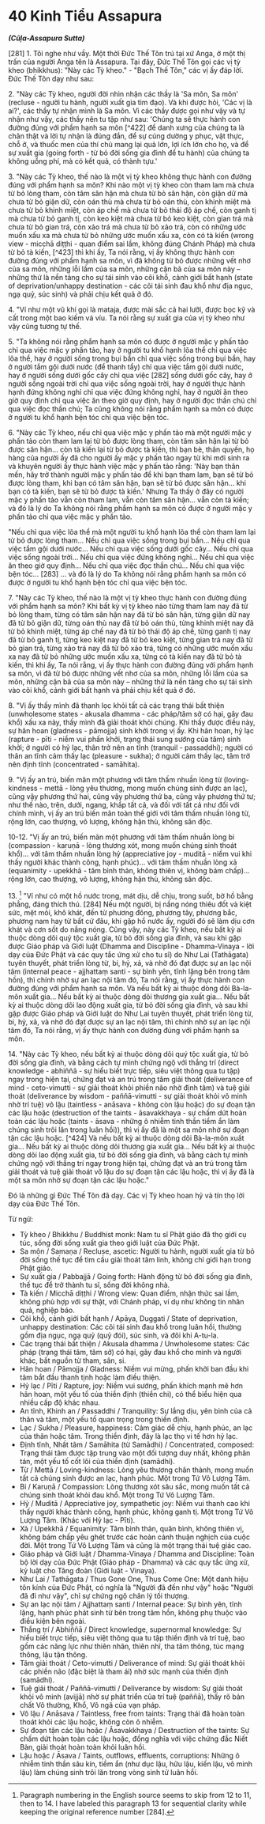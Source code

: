 # 40 Kinh Tiểu Assapura
***(Cūḷa-Assapura Sutta)***

[281] 1\. Tôi nghe như vầy. Một thời Đức Thế Tôn trú tại xứ Anga, ở một thị trấn của người Anga tên là Assapura. Tại đây, Đức Thế Tôn gọi các vị tỳ kheo (bhikkhus): "Này các Tỳ kheo." - "Bạch Thế Tôn," các vị ấy đáp lời. Đức Thế Tôn dạy như sau:

2\. "Này các Tỳ kheo, người đời nhìn nhận các thầy là 'Sa môn, Sa môn' (recluse - người tu hành, người xuất gia tìm đạo). Và khi được hỏi, 'Các vị là ai?', các thầy tự nhận mình là Sa môn. Vì các thầy được gọi như vậy và tự nhận như vậy, các thầy nên tu tập như sau: 'Chúng ta sẽ thực hành con đường đúng với phẩm hạnh sa môn [^422] để danh xưng của chúng ta là chân thật và lời tự nhận là đúng đắn, để sự cúng dường y phục, vật thực, chỗ ở, và thuốc men của thí chủ mang lại quả lớn, lợi ích lớn cho họ, và để sự xuất gia (going forth - từ bỏ đời sống gia đình để tu hành) của chúng ta không uổng phí, mà có kết quả, có thành tựu.'

3\. "Này các Tỳ kheo, thế nào là một vị tỳ kheo không thực hành con đường đúng với phẩm hạnh sa môn? Khi nào một vị tỳ kheo còn tham lam mà chưa từ bỏ lòng tham, còn tâm sân hận mà chưa từ bỏ sân hận, còn giận dữ mà chưa từ bỏ giận dữ, còn oán thù mà chưa từ bỏ oán thù, còn khinh miệt mà chưa từ bỏ khinh miệt, còn áp chế mà chưa từ bỏ thái độ áp chế, còn ganh tị mà chưa từ bỏ ganh tị, còn keo kiệt mà chưa từ bỏ keo kiệt, còn gian trá mà chưa từ bỏ gian trá, còn xảo trá mà chưa từ bỏ xảo trá, còn có những ước muốn xấu xa mà chưa từ bỏ những ước muốn xấu xa, còn có tà kiến (wrong view - micchā diṭṭhi - quan điểm sai lầm, không đúng Chánh Pháp) mà chưa từ bỏ tà kiến, [^423] thì khi ấy, Ta nói rằng, vị ấy không thực hành con đường đúng với phẩm hạnh sa môn, vì đã không từ bỏ được những vết nhơ của sa môn, những lỗi lầm của sa môn, những cặn bã của sa môn này – những thứ là nền tảng cho sự tái sinh vào cõi khổ, cảnh giới bất hạnh (state of deprivation/unhappy destination - các cõi tái sinh đau khổ như địa ngục, ngạ quỷ, súc sinh) và phải chịu kết quả ở đó.

4\. "Ví như một vũ khí gọi là mataja, được mài sắc cả hai lưỡi, được bọc kỹ và cất trong một bao kiếm vá víu. Ta nói rằng sự xuất gia của vị tỳ kheo như vậy cũng tương tự thế.

5\. "Ta không nói rằng phẩm hạnh sa môn có được ở người mặc y phấn tảo chỉ qua việc mặc y phấn tảo, hay ở người tu khổ hạnh lõa thể chỉ qua việc lõa thể, hay ở người sống trong bụi bẩn chỉ qua việc sống trong bụi bẩn, hay ở người tắm gội dưới nước (để thanh tẩy) chỉ qua việc tắm gội dưới nước, hay ở người sống dưới gốc cây chỉ qua việc [282] sống dưới gốc cây, hay ở người sống ngoài trời chỉ qua việc sống ngoài trời, hay ở người thực hành hạnh đứng không nghỉ chỉ qua việc đứng không nghỉ, hay ở người ăn theo giờ quy định chỉ qua việc ăn theo giờ quy định, hay ở người đọc thần chú chỉ qua việc đọc thần chú; Ta cũng không nói rằng phẩm hạnh sa môn có được ở người tu khổ hạnh bện tóc chỉ qua việc bện tóc.

6\. "Này các Tỳ kheo, nếu chỉ qua việc mặc y phấn tảo mà một người mặc y phấn tảo còn tham lam lại từ bỏ được lòng tham, còn tâm sân hận lại từ bỏ được sân hận... còn tà kiến lại từ bỏ được tà kiến, thì bạn bè, thân quyến, họ hàng của người ấy đã cho người ấy mặc y phấn tảo ngay từ khi mới sinh ra và khuyên người ấy thực hành việc mặc y phấn tảo rằng: 'Này bạn thân mến, hãy trở thành người mặc y phấn tảo để khi bạn tham lam, bạn sẽ từ bỏ được lòng tham, khi bạn có tâm sân hận, bạn sẽ từ bỏ được sân hận... khi bạn có tà kiến, bạn sẽ từ bỏ được tà kiến.' Nhưng Ta thấy ở đây có người mặc y phấn tảo vẫn còn tham lam, vẫn còn tâm sân hận... vẫn còn tà kiến; và đó là lý do Ta không nói rằng phẩm hạnh sa môn có được ở người mặc y phấn tảo chỉ qua việc mặc y phấn tảo.

"Nếu chỉ qua việc lõa thể mà một người tu khổ hạnh lõa thể còn tham lam lại từ bỏ được lòng tham... Nếu chỉ qua việc sống trong bụi bẩn... Nếu chỉ qua việc tắm gội dưới nước... Nếu chỉ qua việc sống dưới gốc cây... Nếu chỉ qua việc sống ngoài trời... Nếu chỉ qua việc đứng không nghỉ... Nếu chỉ qua việc ăn theo giờ quy định... Nếu chỉ qua việc đọc thần chú... Nếu chỉ qua việc bện tóc... [283] ... và đó là lý do Ta không nói rằng phẩm hạnh sa môn có được ở người tu khổ hạnh bện tóc chỉ qua việc bện tóc.

7\. "Này các Tỳ kheo, thế nào là một vị tỳ kheo thực hành con đường đúng với phẩm hạnh sa môn? Khi bất kỳ vị tỳ kheo nào từng tham lam nay đã từ bỏ lòng tham, từng có tâm sân hận nay đã từ bỏ sân hận, từng giận dữ nay đã từ bỏ giận dữ, từng oán thù nay đã từ bỏ oán thù, từng khinh miệt nay đã từ bỏ khinh miệt, từng áp chế nay đã từ bỏ thái độ áp chế, từng ganh tị nay đã từ bỏ ganh tị, từng keo kiệt nay đã từ bỏ keo kiệt, từng gian trá nay đã từ bỏ gian trá, từng xảo trá nay đã từ bỏ xảo trá, từng có những ước muốn xấu xa nay đã từ bỏ những ước muốn xấu xa, từng có tà kiến nay đã từ bỏ tà kiến, thì khi ấy, Ta nói rằng, vị ấy thực hành con đường đúng với phẩm hạnh sa môn, vì đã từ bỏ được những vết nhơ của sa môn, những lỗi lầm của sa môn, những cặn bã của sa môn này – những thứ là nền tảng cho sự tái sinh vào cõi khổ, cảnh giới bất hạnh và phải chịu kết quả ở đó.

8\. "Vị ấy thấy mình đã thanh lọc khỏi tất cả các trạng thái bất thiện (unwholesome states - akusala dhamma - các pháp/tâm sở có hại, gây đau khổ) xấu xa này, thấy mình đã giải thoát khỏi chúng. Khi thấy được điều này, sự hân hoan (gladness - pāmojja) sinh khởi trong vị ấy. Khi hân hoan, hỷ lạc (rapture - pīti - niềm vui phấn khởi, trạng thái sung sướng của tâm) sinh khởi; ở người có hỷ lạc, thân trở nên an tĩnh (tranquil - passaddhi); người có thân an tĩnh cảm thấy lạc (pleasure - sukha); ở người cảm thấy lạc, tâm trở nên định tĩnh (concentrated - samāhita).

9\. "Vị ấy an trú, biến mãn một phương với tâm thấm nhuần lòng từ (loving-kindness - mettā - lòng yêu thương, mong muốn chúng sinh được an lạc), cũng vậy phương thứ hai, cũng vậy phương thứ ba, cũng vậy phương thứ tư; như thế nào, trên, dưới, ngang, khắp tất cả, và đối với tất cả như đối với chính mình, vị ấy an trú biến mãn toàn thế giới với tâm thấm nhuần lòng từ, rộng lớn, cao thượng, vô lượng, không hận thù, không sân độc.

10-12\. "Vị ấy an trú, biến mãn một phương với tâm thấm nhuần lòng bi (compassion - karuṇā - lòng thương xót, mong muốn chúng sinh thoát khổ)... với tâm thấm nhuần lòng hỷ (appreciative joy - muditā - niềm vui khi thấy người khác thành công, hạnh phúc)... với tâm thấm nhuần lòng xả (equanimity - upekkhā - tâm bình thản, không thiên vị, không bám chấp)... rộng lớn, cao thượng, vô lượng, không hận thù, không sân độc.

13\. [^Note1] "Ví như có một hồ nước trong, mát dịu, dễ chịu, trong suốt, bờ hồ bằng phẳng, đáng thích thú. [284] Nếu một người, bị nắng nóng thiêu đốt và kiệt sức, mệt mỏi, khô khát, đến từ phương đông, phương tây, phương bắc, phương nam hay từ bất cứ đâu, khi gặp hồ nước ấy, người đó sẽ làm dịu cơn khát và cơn sốt do nắng nóng. Cũng vậy, này các Tỳ kheo, nếu bất kỳ ai thuộc dòng dõi quý tộc xuất gia, từ bỏ đời sống gia đình, và sau khi gặp được Giáo pháp và Giới luật (Dhamma and Discipline - Dhamma-Vinaya - lời dạy của Đức Phật và các quy tắc ứng xử cho tu sĩ) do Như Lai (Tathāgata) tuyên thuyết, phát triển lòng từ, bi, hỷ, xả, và nhờ đó đạt được sự an lạc nội tâm (internal peace - ajjhattaṃ santi - sự bình yên, tĩnh lặng bên trong tâm hồn), thì chính nhờ sự an lạc nội tâm đó, Ta nói rằng, vị ấy thực hành con đường đúng với phẩm hạnh sa môn. Và nếu bất kỳ ai thuộc dòng dõi Bà-la-môn xuất gia... Nếu bất kỳ ai thuộc dòng dõi thương gia xuất gia... Nếu bất kỳ ai thuộc dòng dõi lao động xuất gia, từ bỏ đời sống gia đình, và sau khi gặp được Giáo pháp và Giới luật do Như Lai tuyên thuyết, phát triển lòng từ, bi, hỷ, xả, và nhờ đó đạt được sự an lạc nội tâm, thì chính nhờ sự an lạc nội tâm đó, Ta nói rằng, vị ấy thực hành con đường đúng với phẩm hạnh sa môn.

14\. "Này các Tỳ kheo, nếu bất kỳ ai thuộc dòng dõi quý tộc xuất gia, từ bỏ đời sống gia đình, và bằng cách tự mình chứng ngộ với thắng trí (direct knowledge - abhiññā - sự hiểu biết trực tiếp, siêu việt thông qua tu tập) ngay trong hiện tại, chứng đạt và an trú trong tâm giải thoát (deliverance of mind - ceto-vimutti - sự giải thoát khỏi phiền não nhờ định tâm) và tuệ giải thoát (deliverance by wisdom - paññā-vimutti - sự giải thoát khỏi vô minh nhờ trí tuệ) vô lậu (taintless - anāsava - không còn lậu hoặc) do sự đoạn tận các lậu hoặc (destruction of the taints - āsavakkhaya - sự chấm dứt hoàn toàn các lậu hoặc (taints - āsava - những ô nhiễm tinh thần tiềm ẩn làm chúng sinh trôi lăn trong luân hồi)), thì vị ấy đã là một sa môn nhờ sự đoạn tận các lậu hoặc. [^424] Và nếu bất kỳ ai thuộc dòng dõi Bà-la-môn xuất gia... Nếu bất kỳ ai thuộc dòng dõi thương gia xuất gia... Nếu bất kỳ ai thuộc dòng dõi lao động xuất gia, từ bỏ đời sống gia đình, và bằng cách tự mình chứng ngộ với thắng trí ngay trong hiện tại, chứng đạt và an trú trong tâm giải thoát và tuệ giải thoát vô lậu do sự đoạn tận các lậu hoặc, thì vị ấy đã là một sa môn nhờ sự đoạn tận các lậu hoặc."

Đó là những gì Đức Thế Tôn đã dạy. Các vị Tỳ kheo hoan hỷ và tín thọ lời dạy của Đức Thế Tôn.

<!--pg-->
Từ ngữ:
- Tỳ kheo / Bhikkhu / Buddhist monk: Nam tu sĩ Phật giáo đã thọ giới cụ túc, sống đời sống xuất gia theo giới luật của Đức Phật.
- Sa môn / Samaṇa / Recluse, ascetic: Người tu hành, người xuất gia từ bỏ đời sống thế tục để tìm cầu giải thoát tâm linh, không chỉ giới hạn trong Phật giáo.
- Sự xuất gia / Pabbajjā / Going forth: Hành động từ bỏ đời sống gia đình, thế tục để trở thành tu sĩ, sống đời không nhà.
- Tà kiến / Micchā diṭṭhi / Wrong view: Quan điểm, nhận thức sai lầm, không phù hợp với sự thật, với Chánh pháp, ví dụ như không tin nhân quả, nghiệp báo.
- Cõi khổ, cảnh giới bất hạnh / Apāya, Duggati / State of deprivation, unhappy destination: Các cõi tái sinh đau khổ trong luân hồi, thường gồm địa ngục, ngạ quỷ (quỷ đói), súc sinh, và đôi khi A-tu-la.
- Các trạng thái bất thiện / Akusala dhamma / Unwholesome states: Các pháp (trạng thái tâm, tâm sở) có hại, gây đau khổ cho mình và người khác, bắt nguồn từ tham, sân, si.
- Hân hoan / Pāmojja / Gladness: Niềm vui mừng, phấn khởi ban đầu khi tâm bắt đầu thanh tịnh hoặc làm điều thiện.
- Hỷ lạc / Pīti / Rapture, joy: Niềm vui sướng, phấn khích mạnh mẽ hơn hân hoan, một yếu tố của thiền định (thiền chi), có thể biểu hiện qua nhiều cấp độ khác nhau.
- An tĩnh, Khinh an / Passaddhi / Tranquility: Sự lắng dịu, yên bình của cả thân và tâm, một yếu tố quan trọng trong thiền định.
- Lạc / Sukha / Pleasure, happiness: Cảm giác dễ chịu, hạnh phúc, an lạc của thân hoặc tâm. Trong thiền định, đây là lạc thọ vi tế hơn hỷ lạc.
- Định tĩnh, Nhất tâm / Samāhita (từ Samādhi) / Concentrated, composed: Trạng thái tâm được tập trung vào một đối tượng duy nhất, không phân tán, một yếu tố cốt lõi của thiền định (samādhi).
- Từ / Mettā / Loving-kindness: Lòng yêu thương chân thành, mong muốn tất cả chúng sinh được an lạc, hạnh phúc. Một trong Tứ Vô Lượng Tâm.
- Bi / Karuṇā / Compassion: Lòng thương xót sâu sắc, mong muốn tất cả chúng sinh thoát khỏi đau khổ. Một trong Tứ Vô Lượng Tâm.
- Hỷ / Muditā / Appreciative joy, sympathetic joy: Niềm vui thanh cao khi thấy người khác thành công, hạnh phúc, không ganh tị. Một trong Tứ Vô Lượng Tâm. (Khác với Hỷ lạc - Pīti).
- Xả / Upekkhā / Equanimity: Tâm bình thản, quân bình, không thiên vị, không bám chấp yêu ghét trước các hoàn cảnh thuận nghịch của cuộc đời. Một trong Tứ Vô Lượng Tâm và cũng là một trạng thái tuệ giác cao.
- Giáo pháp và Giới luật / Dhamma-Vinaya / Dhamma and Discipline: Toàn bộ lời dạy của Đức Phật (Giáo pháp - Dhamma) và các quy tắc ứng xử, kỷ luật cho Tăng đoàn (Giới luật - Vinaya).
- Như Lai / Tathāgata / Thus Gone One, Thus Come One: Một danh hiệu tôn kính của Đức Phật, có nghĩa là "Người đã đến như vậy" hoặc "Người đã đi như vậy", chỉ sự chứng ngộ chân lý tối thượng.
- Sự an lạc nội tâm / Ajjhattaṃ santi / Internal peace: Sự bình yên, tĩnh lặng, hạnh phúc phát sinh từ bên trong tâm hồn, không phụ thuộc vào điều kiện bên ngoài.
- Thắng trí / Abhiññā / Direct knowledge, supernormal knowledge: Sự hiểu biết trực tiếp, siêu việt thông qua tu tập thiền định và trí tuệ, bao gồm các năng lực như thiên nhãn, thiên nhĩ, tha tâm thông, túc mạng thông, lậu tận thông.
- Tâm giải thoát / Ceto-vimutti / Deliverance of mind: Sự giải thoát khỏi các phiền não (đặc biệt là tham ái) nhờ sức mạnh của thiền định (samādhi).
- Tuệ giải thoát / Paññā-vimutti / Deliverance by wisdom: Sự giải thoát khỏi vô minh (avijjā) nhờ sự phát triển của trí tuệ (paññā), thấy rõ bản chất Vô thường, Khổ, Vô ngã của vạn pháp.
- Vô lậu / Anāsava / Taintless, free from taints: Trạng thái đã hoàn toàn thoát khỏi các lậu hoặc, không còn ô nhiễm.
- Sự đoạn tận các lậu hoặc / Āsavakkhaya / Destruction of the taints: Sự chấm dứt hoàn toàn các lậu hoặc, đồng nghĩa với việc chứng đắc Niết Bàn, giải thoát hoàn toàn khỏi luân hồi.
- Lậu hoặc / Āsava / Taints, outflows, effluents, corruptions: Những ô nhiễm tinh thần sâu kín, tiềm ẩn (như dục lậu, hữu lậu, kiến lậu, vô minh lậu) làm chúng sinh trôi lăn trong vòng sinh tử luân hồi.

[^Note1]: Paragraph numbering in the English source seems to skip from 12 to 11, then to 14\. I have labeled this paragraph 13 for sequential clarity while keeping the original reference number [284].